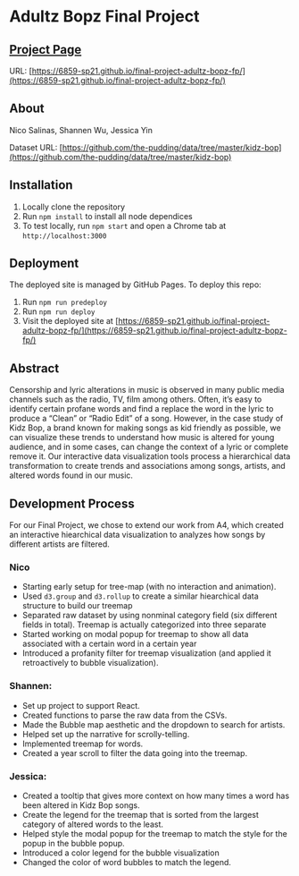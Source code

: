# Adultz Bopz Final Project

## [Project Page](https://6859-sp21.github.io/final-project-adultz-bopz-fp/)

URL: [https://6859-sp21.github.io/final-project-adultz-bopz-fp/](https://6859-sp21.github.io/final-project-adultz-bopz-fp/)

## About

Nico Salinas, Shannen Wu, Jessica Yin

Dataset URL: [https://github.com/the-pudding/data/tree/master/kidz-bop](https://github.com/the-pudding/data/tree/master/kidz-bop)

## Installation

1. Locally clone the repository
2. Run `npm install` to install all node dependices
3. To test locally, run `npm start` and open a Chrome tab at `http://localhost:3000`

## Deployment

The deployed site is managed by GitHub Pages. To deploy this repo:

1. Run `npm run predeploy`
2. Run `npm run deploy`
3. Visit the deployed site at [https://6859-sp21.github.io/final-project-adultz-bopz-fp/](https://6859-sp21.github.io/final-project-adultz-bopz-fp/)

## Abstract

Censorship and lyric alterations in music is observed in many public media channels such as the radio, TV, film among others. Often, it’s easy to identify certain profane words and find a replace the word in the lyric to produce a “Clean” or “Radio Edit” of a song. However, in the case study of Kidz Bop, a brand known for making songs as kid friendly as possible, we can visualize these trends to understand how music is altered for young audience, and in some cases, can change the context of a lyric or complete remove it. Our interactive data visualization tools process a hierarchical data transformation to create trends and associations among songs, artists, and altered words found in our music.

## Development Process

For our Final Project, we chose to extend our work from A4, which created an interactive hiearchical data visualization to analyzes how songs by different artists are filtered.

### Nico

- Starting early setup for tree-map (with no interaction and animation).
- Used `d3.group` and `d3.rollup` to create a similar hiearchical data structure to build our treemap
- Separated raw dataset by using nonminal category field (six different fields in total). Treemap is actually categorized into three separate
- Started working on modal popup for treemap to show all data associated with a certain word in a certain year
- Introduced a profanity filter for treemap visualization (and applied it retroactively to bubble visualization).

### Shannen:

- Set up project to support React.
- Created functions to parse the raw data from the CSVs.
- Made the Bubble map aesthetic and the dropdown to search for artists.
- Helped set up the narrative for scrolly-telling.
- Implemented treemap for words.
- Created a year scroll to filter the data going into the treemap.

### Jessica:

- Created a tooltip that gives more context on how many times a word has been altered in Kidz Bop songs.
- Create the legend for the treemap that is sorted from the largest category of altered words to the least.
- Helped style the modal popup for the treemap to match the style for the popup in the bubble popup.
- Introduced a color legend for the bubble visualization
- Changed the color of word bubbles to match the legend.
